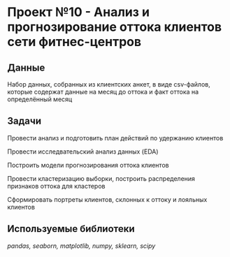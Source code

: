 # Проект №10 - Анализ и прогнозирование оттока клиентов сети фитнес-центров


## Данные

Набор данных, собранных из клиентских анкет, в виде csv-файлов, которые содержат данные на месяц до оттока и факт оттока на определённый месяц

## Задачи
Провести анализ и подготовить план действий по удержанию клиентов

Провести исследвательский анализ данных (EDA)

Построить модели прогнозирования оттока клиентов

Провести кластеризацию выборки, построить распределения признаков оттока для кластеров

Сформировать портреты клиентов, склонных к оттоку и лояльных клиентов 

## Используемые библиотеки
*pandas, seaborn, matplotlib, numpy, sklearn, scipy*
